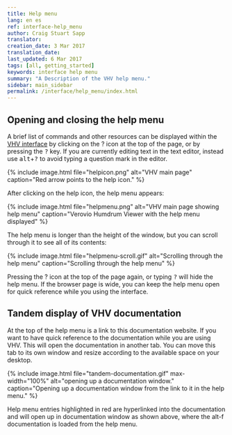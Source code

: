 ```yaml
---
title: Help menu
lang: en es
ref: interface-help_menu
author: Craig Stuart Sapp
translator: 
creation_date: 3 Mar 2017
translation_date: 
last_updated: 6 Mar 2017
tags: [all, getting_started]
keywords: interface help menu
summary: "A Description of the VHV help menu."
sidebar: main_sidebar
permalink: /interface/help_menu/index.html
---
```


## Opening and closing the help menu ##

A brief list of commands and other resources can be displayed within
the [VHV interface](http://verovio.humdrum.org) by clicking on the
<span class="question">?</span> icon at the top of the page, or by
pressing the <kbd>?</kbd> key.  If you are currently editing text
in the text editor, instead use <kbd>alt</kbd>+<kbd>?</kbd> to avoid
typing a question mark in the editor.

{% include image.html
	file="helpicon.png"
	alt="VHV main page"
	caption="Red arrow points to the help icon."
%}

After clicking on the help icon, the help menu appears:

{% include image.html
	file="helpmenu.png"
	alt="VHV main page showing help menu"
	caption="Verovio Humdrum Viewer with the help menu displayed"
%}

The help menu is longer than the height of the window, but you can
scroll through it to see all of its contents:


{% include image.html
	file="helpmenu-scroll.gif"
	alt="Scrolling through the help menu"
	caption="Scrolling through the help menu"
%}


Pressing the <span class="question">?</span> icon at the top of the
page again, or typing <kbd>?</kbd> will hide the help menu.  If the
browser page is wide, you can keep the help menu open for quick
reference while you using the interface.

## Tandem display of VHV documentation ##

At the top of the help menu is a link to this documentation website.
If you want to have quick reference to the documentation while you
are using VHV.  This will open the documentation in another tab.
You can move this tab to its own window and resize according to the
available space on your desktop.

{% include image.html
	file="tandem-documentation.gif"
	max-width="100%"
	alt="opening up a documentation window."
	caption="Opening up a documentation window from the link to it in the help menu."
%}

Help menu entries highlighted in red are hyperlinked into the
documentation and will open up in documentation window as shown
above, where the <span class="keypress">alt-f</span> documentation
is loaded from the help menu.




